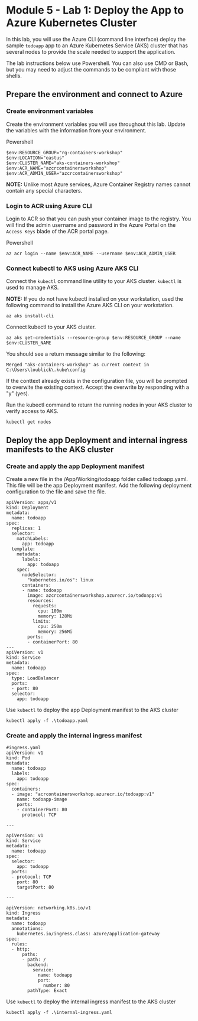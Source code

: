 # Module 5 - Lab 1: Deploy the App to Azure Kubernetes Cluster

In this lab, you will use the Azure CLI (command line interface) deploy the sample `todoapp` app to an Azure Kubernetes Service (AKS) cluster that has several nodes to provide the scale needed to support the application.

The lab instructions below use Powershell. You can also use CMD or Bash, but you may need to adjust the commands to be compliant with those shells.

## Prepare the environment and connect to Azure

### Create environment variables

Create the environment variables you will use throughout this lab. Update the variables with the information from your environment.

Powershell

```console
$env:RESOURCE_GROUP="rg-containers-workshop"
$env:LOCATION="eastus"
$env:CLUSTER_NAME="aks-containers-workshop"
$env:ACR_NAME="azcrcontainersworkshop"
$env:ACR_ADMIN_USER="azcrcontainersworkshop"
```

**NOTE:** Unlike most Azure services, Azure Container Registry names cannot contain any special characters.

### Login to ACR using Azure CLI

Login to ACR so that you can push your container image to the registry. You will find the admin username and password in the Azure Portal on the `Access Keys` blade of the ACR portal page.

Powershell

```console
az acr login --name $env:ACR_NAME --username $env:ACR_ADMIN_USER
```

### Connect kubectl to AKS using Azure AKS CLI

Connect the `kubectl` command line utility to your AKS cluster. `kubectl` is used to manage AKS.

**NOTE:** If you do not have kubectl installed on your workstation, used the following command to install the Azure AKS CLI on your workstation.

```console
az aks install-cli
```

Connect kubectl to your AKS cluster.

```console
az aks get-credentials --resource-group $env:RESOURCE_GROUP --name $env:CLUSTER_NAME
```

You should see a return message similar to the following:

```console
Merged "aks-containers-workshop" as current context in C:\Users\loublick\.kube\config
```

If the conttext already exists in the configuration file, you will be prompted to overwite the existing context. Accept the overwrite by responding with a "y" (yes).

Run the kubectl command to return the running nodes in your AKS cluster to verify access to AKS.

```console
kubectl get nodes
```

## Deploy the app Deployment and internal ingress manifests to the AKS cluster

### Create and apply the app Deployment manifest

Create a new file in the /App/Working/todoapp folder called todoapp.yaml. This file will be the app Deployment manifest. Add the following deployment configuration to the file and save the file.

```console
apiVersion: apps/v1
kind: Deployment
metadata:
  name: todoapp
spec:
  replicas: 1
  selector:
    matchLabels:
      app: todoapp
  template:
    metadata:
      labels:
        app: todoapp
    spec:
      nodeSelector:
        "kubernetes.io/os": linux
      containers:
      - name: todoapp
        image: azcrcontainersworkshop.azurecr.io/todoapp:v1
        resources:
          requests:
            cpu: 100m
            memory: 128Mi
          limits:
            cpu: 250m
            memory: 256Mi
        ports:
        - containerPort: 80
---
apiVersion: v1
kind: Service
metadata:
  name: todoapp
spec:
  type: LoadBalancer
  ports:
  - port: 80
  selector:
    app: todoapp
```

Use `kubectl` to deploy the app Deployment manifest to the AKS cluster

```console
kubectl apply -f .\todoapp.yaml
```

### Create and apply the internal ingress manifest

```console
#ingress.yaml
apiVersion: v1
kind: Pod
metadata:
  name: todoapp
  labels:
    app: todoapp
spec:
  containers:
  - image: "acrcontainersworkshop.azurecr.io/todoapp:v1"
    name: todoapp-image
    ports:
    - containerPort: 80
      protocol: TCP

---

apiVersion: v1
kind: Service
metadata:
  name: todoapp
spec:
  selector:
    app: todoapp
  ports:
  - protocol: TCP
    port: 80
    targetPort: 80

---

apiVersion: networking.k8s.io/v1
kind: Ingress
metadata:
  name: todoapp
  annotations:
    kubernetes.io/ingress.class: azure/application-gateway
spec:
  rules:
  - http:
      paths:
      - path: /
        backend:
          service:
            name: todoapp
            port:
              number: 80
        pathType: Exact
```

Use `kubectl` to deploy the internal ingress manifest to the AKS cluster

```console
kubectl apply -f .\internal-ingress.yaml
```
